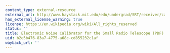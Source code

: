 ```yaml
---
content_type: external-resource
external_url: http://www.haystack.mit.edu/edu/undergrad/SRT/receiver/calibrator_report.PDF
has_external_license_warning: true
license: https://en.wikipedia.org/wiki/All_rights_reserved
status: ''
title: Electronic Noise Calibrator for the Small Radio Telescope (PDF)
uid: b2e5b476-83a7-4775-a68c-cd855232c1af
wayback_url: ''
---
```

